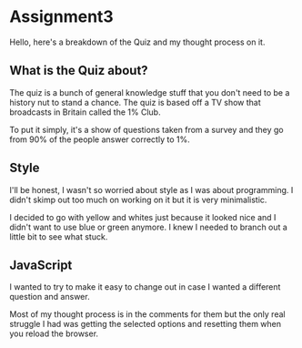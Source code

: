 # Assignment3
Hello, here's a breakdown of the Quiz and my thought process on it.

## What is the Quiz about?
The quiz is a bunch of general knowledge stuff that you don't need to be a history nut to stand a chance. The quiz is based off a TV show that broadcasts in Britain called the 1% Club.

To put it simply, it's a show of questions taken from a survey and they go from 90% of the people answer correctly to 1%.

## Style
I'll be honest, I wasn't so worried about style as I was about programming. I didn't skimp out too much on working on it but it is very minimalistic.

I decided to go with yellow and whites just because it looked nice and I didn't want to use blue or green anymore. I knew I needed to branch out a little bit to see what stuck. 

## JavaScript
I wanted to try to make it easy to change out in case I wanted a different question and answer.

Most of my thought process is in the comments for them but the only real struggle I had was getting the selected options and resetting them when you reload the browser.